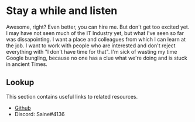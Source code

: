# Stay a while and listen

Awesome, right? Even better, you can hire me. But don't get too excited yet.
I may have not seen much of the IT Industry yet, but what I've seen so far was dissapointing.
I want a place and colleagues from which I can learn at the job.
I want to work with people who are interested and don't reject everything with "I don't have time for that".
I'm sick of wasting my time Google bungling, because no one has a clue what we're doing and is stuck in ancient Times.



## Lookup

This section contains useful links to related resources.

- [Github](https://github.com/Mettcon)
- Discord: Saine#4136


